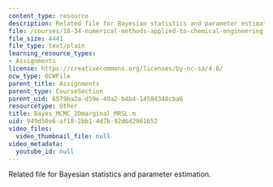 ```yaml
---
content_type: resource
description: Related file for Bayesian statistics and parameter estimation.
file: /courses/10-34-numerical-methods-applied-to-chemical-engineering-fall-2005/949d50e6af102bb14d7b92d6d2961652_Bayes_MCMC_2Dmarginal_MRSL.m
file_size: 4441
file_type: text/plain
learning_resource_types:
- Assignments
license: https://creativecommons.org/licenses/by-nc-sa/4.0/
ocw_type: OCWFile
parent_title: Assignments
parent_type: CourseSection
parent_uid: 6579ba2a-d59e-49a2-b4b4-14584348cba6
resourcetype: Other
title: Bayes_MCMC_2Dmarginal_MRSL.m
uid: 949d50e6-af10-2bb1-4d7b-92d6d2961652
video_files:
  video_thumbnail_file: null
video_metadata:
  youtube_id: null
---
```

Related file for Bayesian statistics and parameter estimation.